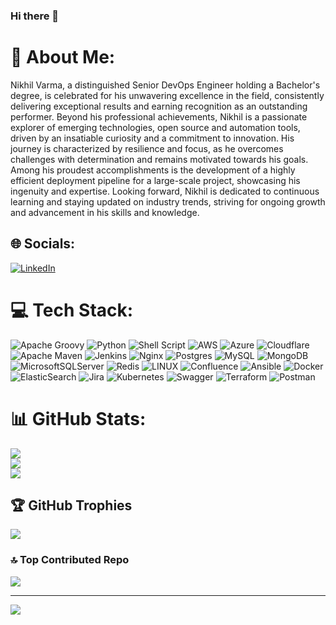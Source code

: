 ### Hi there 👋

<!--
**nikhilvarma940/nikhilvarma940** is a ✨ _special_ ✨ repository because its `README.md` (this file) appears on your GitHub profile.

Here are some ideas to get you started:

- 🔭 I’m currently working on ...
- 🌱 I’m currently learning ...
- 👯 I’m looking to collaborate on ...
- 🤔 I’m looking for help with ...
- 💬 Ask me about ...
- 📫 How to reach me: ...
- 😄 Pronouns: ...
- ⚡ Fun fact: ...
-->

# 💫 About Me:
Nikhil Varma, a distinguished Senior DevOps Engineer holding a Bachelor's degree, is celebrated for his unwavering excellence in the field, consistently delivering exceptional results and earning recognition as an outstanding performer. Beyond his professional achievements, Nikhil is a passionate explorer of emerging technologies, open source and automation tools, driven by an insatiable curiosity and a commitment to innovation. His journey is characterized by resilience and focus, as he overcomes challenges with determination and remains motivated towards his goals. Among his proudest accomplishments is the development of a highly efficient deployment pipeline for a large-scale project, showcasing his ingenuity and expertise. Looking forward, Nikhil is dedicated to continuous learning and staying updated on industry trends, striving for ongoing growth and advancement in his skills and knowledge.


## 🌐 Socials:
[![LinkedIn](https://img.shields.io/badge/LinkedIn-%230077B5.svg?logo=linkedin&logoColor=white)](https://www.linkedin.com/in/nikhil-varma-244228245/) 

# 💻 Tech Stack:
![Apache Groovy](https://img.shields.io/badge/Apache%20Groovy-4298B8.svg?style=plastic&logo=Apache+Groovy&logoColor=white) ![Python](https://img.shields.io/badge/python-3670A0?style=plastic&logo=python&logoColor=ffdd54) ![Shell Script](https://img.shields.io/badge/shell_script-%23121011.svg?style=plastic&logo=gnu-bash&logoColor=white) ![AWS](https://img.shields.io/badge/AWS-%23FF9900.svg?style=plastic&logo=amazon-aws&logoColor=white) ![Azure](https://img.shields.io/badge/azure-%230072C6.svg?style=plastic&logo=azure-devops&logoColor=white) ![Cloudflare](https://img.shields.io/badge/Cloudflare-F38020?style=plastic&logo=Cloudflare&logoColor=white) ![Apache Maven](https://img.shields.io/badge/Apache%20Maven-C71A36?style=plastic&logo=Apache%20Maven&logoColor=white) ![Jenkins](https://img.shields.io/badge/jenkins-%232C5263.svg?style=plastic&logo=jenkins&logoColor=white) ![Nginx](https://img.shields.io/badge/nginx-%23009639.svg?style=plastic&logo=nginx&logoColor=white) ![Postgres](https://img.shields.io/badge/postgres-%23316192.svg?style=plastic&logo=postgresql&logoColor=white) ![MySQL](https://img.shields.io/badge/mysql-%2300f.svg?style=plastic&logo=mysql&logoColor=white) ![MongoDB](https://img.shields.io/badge/MongoDB-%234ea94b.svg?style=plastic&logo=mongodb&logoColor=white) ![MicrosoftSQLServer](https://img.shields.io/badge/Microsoft%20SQL%20Sever-CC2927?style=plastic&logo=microsoft%20sql%20server&logoColor=white) ![Redis](https://img.shields.io/badge/redis-%23DD0031.svg?style=plastic&logo=redis&logoColor=white) ![LINUX](https://img.shields.io/badge/Linux-FCC624?style=plastic&logo=linux&logoColor=black) ![Confluence](https://img.shields.io/badge/confluence-%23172BF4.svg?style=plastic&logo=confluence&logoColor=white) ![Ansible](https://img.shields.io/badge/ansible-%231A1918.svg?style=plastic&logo=ansible&logoColor=white) ![Docker](https://img.shields.io/badge/docker-%230db7ed.svg?style=plastic&logo=docker&logoColor=white) ![ElasticSearch](https://img.shields.io/badge/-ElasticSearch-005571?style=plastic&logo=elasticsearch) ![Jira](https://img.shields.io/badge/jira-%230A0FFF.svg?style=plastic&logo=jira&logoColor=white) ![Kubernetes](https://img.shields.io/badge/kubernetes-%23326ce5.svg?style=plastic&logo=kubernetes&logoColor=white) ![Swagger](https://img.shields.io/badge/-Swagger-%23Clojure?style=plastic&logo=swagger&logoColor=white) ![Terraform](https://img.shields.io/badge/terraform-%235835CC.svg?style=plastic&logo=terraform&logoColor=white) ![Postman](https://img.shields.io/badge/Postman-FF6C37?style=plastic&logo=postman&logoColor=white)

# 📊 GitHub Stats:
![](https://github-readme-stats.vercel.app/api?username=nikhilvarma940&theme=nightowl&hide_border=false&include_all_commits=true&count_private=true)<br/>
![](https://github-readme-streak-stats.herokuapp.com/?user=nikhilvarma940&theme=nightowl&hide_border=false)<br/>
![](https://github-readme-stats.vercel.app/api/top-langs/?username=nikhilvarma940&theme=nightowl&hide_border=false&include_all_commits=true&count_private=true&layout=compact)

## 🏆 GitHub Trophies
![](https://github-profile-trophy.vercel.app/?username=nikhilvarma940&theme=radical&no-frame=false&no-bg=true&margin-w=4)


### 🔝 Top Contributed Repo
![](https://github-contributor-stats.vercel.app/api?username=nikhilvarma940&limit=5&theme=alduin&combine_all_yearly_contributions=true)

---
[![](https://visitcount.itsvg.in/api?id=nikhilvarma940&label=Profile%20Views&pretty=false)](https://visitcount.itsvg.in)

<!--
<p><img align="left" src="https://github-readme-stats.vercel.app/api/top-langs?username=nikhilvarma940&show_icons=true&locale=en&layout=compact" alt="nikhilvarma940" /></p>

<p>&nbsp;<img align="center" src="https://github-readme-stats.vercel.app/api?username=nikhilvarma940&show_icons=true&locale=en" alt="nikhilvarma940" /></p>

<p><img align="center" src="https://github-readme-streak-stats.herokuapp.com/?user=nikhilvarma940&" alt="nikhilvarma940" /></p>
-->
